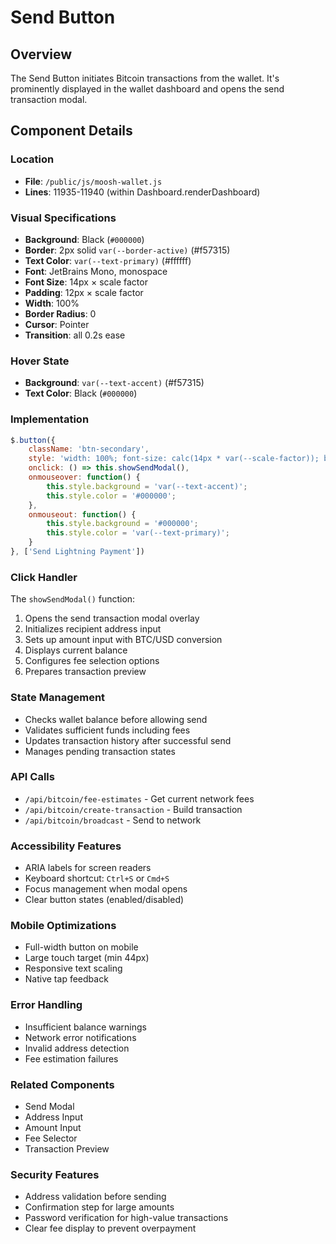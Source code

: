 # Send Button

## Overview
The Send Button initiates Bitcoin transactions from the wallet. It's prominently displayed in the wallet dashboard and opens the send transaction modal.

## Component Details

### Location
- **File**: `/public/js/moosh-wallet.js`
- **Lines**: 11935-11940 (within Dashboard.renderDashboard)

### Visual Specifications
- **Background**: Black (`#000000`)
- **Border**: 2px solid `var(--border-active)` (#f57315)
- **Text Color**: `var(--text-primary)` (#ffffff)
- **Font**: JetBrains Mono, monospace
- **Font Size**: 14px × scale factor
- **Padding**: 12px × scale factor
- **Width**: 100%
- **Border Radius**: 0
- **Cursor**: Pointer
- **Transition**: all 0.2s ease

### Hover State
- **Background**: `var(--text-accent)` (#f57315)
- **Text Color**: Black (`#000000`)

### Implementation

```javascript
$.button({
    className: 'btn-secondary',
    style: 'width: 100%; font-size: calc(14px * var(--scale-factor)); background: #000000; border: 2px solid var(--border-active); color: var(--text-primary); border-radius: 0; padding: calc(12px * var(--scale-factor)); transition: all 0.2s ease; cursor: pointer;',
    onclick: () => this.showSendModal(),
    onmouseover: function() { 
        this.style.background = 'var(--text-accent)'; 
        this.style.color = '#000000'; 
    },
    onmouseout: function() { 
        this.style.background = '#000000'; 
        this.style.color = 'var(--text-primary)'; 
    }
}, ['Send Lightning Payment'])
```

### Click Handler
The `showSendModal()` function:
1. Opens the send transaction modal overlay
2. Initializes recipient address input
3. Sets up amount input with BTC/USD conversion
4. Displays current balance
5. Configures fee selection options
6. Prepares transaction preview

### State Management
- Checks wallet balance before allowing send
- Validates sufficient funds including fees
- Updates transaction history after successful send
- Manages pending transaction states

### API Calls
- `/api/bitcoin/fee-estimates` - Get current network fees
- `/api/bitcoin/create-transaction` - Build transaction
- `/api/bitcoin/broadcast` - Send to network

### Accessibility Features
- ARIA labels for screen readers
- Keyboard shortcut: `Ctrl+S` or `Cmd+S`
- Focus management when modal opens
- Clear button states (enabled/disabled)

### Mobile Optimizations
- Full-width button on mobile
- Large touch target (min 44px)
- Responsive text scaling
- Native tap feedback

### Error Handling
- Insufficient balance warnings
- Network error notifications
- Invalid address detection
- Fee estimation failures

### Related Components
- Send Modal
- Address Input
- Amount Input
- Fee Selector
- Transaction Preview

### Security Features
- Address validation before sending
- Confirmation step for large amounts
- Password verification for high-value transactions
- Clear fee display to prevent overpayment